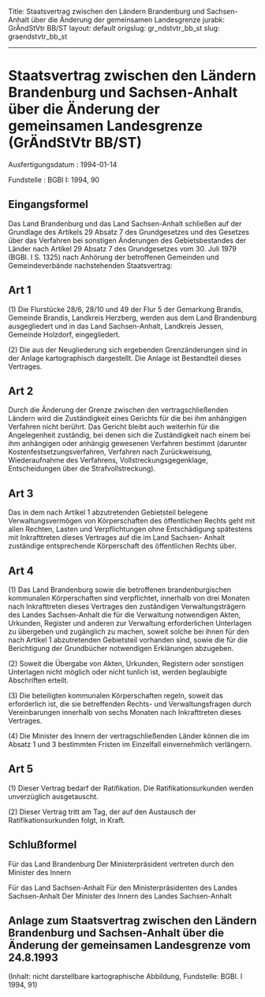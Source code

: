 Title: Staatsvertrag zwischen den Ländern Brandenburg und Sachsen-Anhalt über die
  Änderung der gemeinsamen Landesgrenze
jurabk: GrÄndStVtr BB/ST
layout: default
origslug: gr_ndstvtr_bb_st
slug: graendstvtr_bb_st

---

# Staatsvertrag zwischen den Ländern Brandenburg und Sachsen-Anhalt über die Änderung der gemeinsamen Landesgrenze (GrÄndStVtr BB/ST)

Ausfertigungsdatum
:   1994-01-14

Fundstelle
:   BGBl I: 1994, 90



## Eingangsformel

Das Land Brandenburg und das Land Sachsen-Anhalt schließen auf der
Grundlage des Artikels 29 Absatz 7 des Grundgesetzes und des Gesetzes
über das Verfahren bei sonstigen Änderungen des Gebietsbestandes der
Länder nach Artikel 29 Absatz 7 des Grundgesetzes vom 30. Juli 1979
(BGBl. I S. 1325) nach Anhörung der betroffenen Gemeinden und
Gemeindeverbände nachstehenden Staatsvertrag:


## Art 1

(1) Die Flurstücke 28/6, 28/10 und 49 der Flur 5 der Gemarkung
Brandis, Gemeinde Brandis, Landkreis Herzberg, werden aus dem Land
Brandenburg ausgegliedert und in das Land Sachsen-Anhalt, Landkreis
Jessen, Gemeinde Holzdorf, eingegliedert.

(2) Die aus der Neugliederung sich ergebenden Grenzänderungen sind in
der Anlage kartographisch dargestellt. Die Anlage ist Bestandteil
dieses Vertrages.


## Art 2

Durch die Änderung der Grenze zwischen den vertragschließenden Ländern
wird die Zuständigkeit eines Gerichts für die bei ihm anhängigen
Verfahren nicht berührt. Das Gericht bleibt auch weiterhin für die
Angelegenheit zuständig, bei denen sich die Zuständigkeit nach einem
bei ihm anhängigen oder anhängig gewesenen Verfahren bestimmt
(darunter Kostenfestsetzungsverfahren, Verfahren nach Zurückweisung,
Wiederaufnahme des Verfahrens, Vollstreckungsgegenklage,
Entscheidungen über die Strafvollstreckung).


## Art 3

Das in dem nach Artikel 1 abzutretenden Gebietsteil belegene
Verwaltungsvermögen von Körperschaften des öffentlichen Rechts geht
mit allen Rechten, Lasten und Verpflichtungen ohne Entschädigung
spätestens mit Inkrafttreten dieses Vertrages auf die im Land Sachsen-
Anhalt zuständige entsprechende Körperschaft des öffentlichen Rechts
über.


## Art 4

(1) Das Land Brandenburg sowie die betroffenen brandenburgischen
kommunalen Körperschaften sind verpflichtet, innerhalb von drei
Monaten nach Inkrafttreten dieses Vertrages den zuständigen
Verwaltungsträgern des Landes Sachsen-Anhalt die für die Verwaltung
notwendigen Akten, Urkunden, Register und anderen zur Verwaltung
erforderlichen Unterlagen zu übergeben und zugänglich zu machen,
soweit solche bei ihnen für den nach Artikel 1 abzutretenden
Gebietsteil vorhanden sind, sowie die für die Berichtigung der
Grundbücher notwendigen Erklärungen abzugeben.

(2) Soweit die Übergabe von Akten, Urkunden, Registern oder sonstigen
Unterlagen nicht möglich oder nicht tunlich ist, werden beglaubigte
Abschriften erteilt.

(3) Die beteiligten kommunalen Körperschaften regeln, soweit das
erforderlich ist, die sie betreffenden Rechts- und Verwaltungsfragen
durch Vereinbarungen innerhalb von sechs Monaten nach Inkrafttreten
dieses Vertrages.

(4) Die Minister des Innern der vertragschließenden Länder können die
im Absatz 1 und 3 bestimmten Fristen im Einzelfall einvernehmlich
verlängern.


## Art 5

(1) Dieser Vertrag bedarf der Ratifikation. Die Ratifikationsurkunden
werden unverzüglich ausgetauscht.

(2) Dieser Vertrag tritt am Tag, der auf den Austausch der
Ratifikationsurkunden folgt, in Kraft.


## Schlußformel

Für das Land Brandenburg
Der Ministerpräsident
vertreten durch den Minister des Innern

Für das Land Sachsen-Anhalt
Für den Ministerpräsidenten
des Landes Sachsen-Anhalt
Der Minister des Innern
des Landes Sachsen-Anhalt


## Anlage zum Staatsvertrag zwischen den Ländern Brandenburg und Sachsen-Anhalt über die Änderung der gemeinsamen Landesgrenze vom 24.8.1993

(Inhalt: nicht darstellbare kartographische Abbildung,
Fundstelle: BGBl. I 1994, 91)


